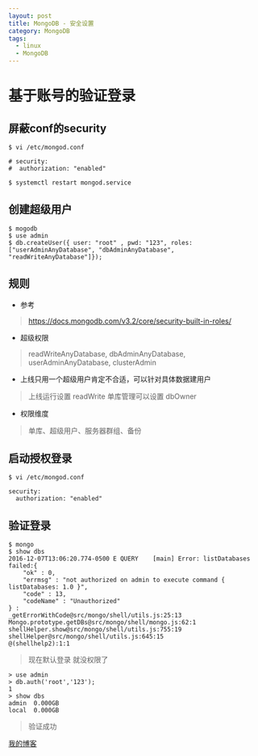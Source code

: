 ```yaml
---
layout: post
title: MongoDB - 安全设置
category: MongoDB
tags:
  - linux
  - MongoDB
---
```


# 基于账号的验证登录

## 屏蔽conf的security

```
$ vi /etc/mongod.conf

# security:
#  authorization: "enabled"

$ systemctl restart mongod.service
```

## 创建超级用户

```
$ mogodb
$ use admin
$ db.createUser({ user: "root" , pwd: "123", roles: ["userAdminAnyDatabase", "dbAdminAnyDatabase", "readWriteAnyDatabase"]});
```

## 规则

- 参考

> https://docs.mongodb.com/v3.2/core/security-built-in-roles/

- 超级权限

> readWriteAnyDatabase, dbAdminAnyDatabase, userAdminAnyDatabase, clusterAdmin

- 上线只用一个超级用户肯定不合适，可以针对具体数据建用户

> 上线运行设置 readWrite
> 单库管理可以设置 dbOwner

- 权限维度

> 单库、超级用户、服务器群组、备份

## 启动授权登录

```
$ vi /etc/mongod.conf

security:
  authorization: "enabled"
```

## 验证登录

```
$ mongo
$ show dbs
2016-12-07T13:06:20.774-0500 E QUERY    [main] Error: listDatabases failed:{
	"ok" : 0,
	"errmsg" : "not authorized on admin to execute command { listDatabases: 1.0 }",
	"code" : 13,
	"codeName" : "Unauthorized"
} :
_getErrorWithCode@src/mongo/shell/utils.js:25:13
Mongo.prototype.getDBs@src/mongo/shell/mongo.js:62:1
shellHelper.show@src/mongo/shell/utils.js:755:19
shellHelper@src/mongo/shell/utils.js:645:15
@(shellhelp2):1:1
```

> 现在默认登录 就没权限了

```
> use admin
> db.auth('root','123');
1
> show dbs
admin  0.000GB
local  0.000GB
```

> 验证成功



[我的博客](https://hans007.github.io)